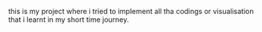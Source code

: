 this is my project where i tried to implement all tha codings or visualisation that i learnt in my short time journey.
